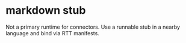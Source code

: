# markdown stub
Not a primary runtime for connectors. Use a runnable stub in a nearby language and bind via RTT manifests.